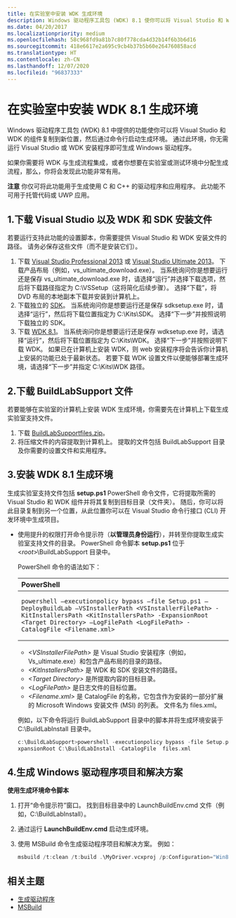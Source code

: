 ```yaml
---
title: 在实验室中安装 WDK 生成环境
description: Windows 驱动程序工具包 (WDK) 8.1 使你可以将 Visual Studio 和 WDK 的组件复制到新位置，然后通过命令行启动生成环境。
ms.date: 04/20/2017
ms.localizationpriority: medium
ms.openlocfilehash: 58c968fd9a81b7c80f778cda4d32b14f6b3b6d16
ms.sourcegitcommit: 418e6617e2a695c9cb4b37b5b60e264760858acd
ms.translationtype: HT
ms.contentlocale: zh-CN
ms.lasthandoff: 12/07/2020
ms.locfileid: "96837333"
---
```

# <a name="installing-the-wdk-81-build-environment-in-a-lab"></a>在实验室中安装 WDK 8.1 生成环境

Windows 驱动程序工具包 (WDK) 8.1 中提供的功能使你可以将 Visual Studio 和 WDK 的组件复制到新位置，然后通过命令行启动生成环境。 通过此环境，你无需运行 Visual Studio 或 WDK 安装程序即可生成 Windows 驱动程序。

如果你需要将 WDK 与生成流程集成，或者你想要在实验室或测试环境中分配生成流程，那么，你将会发现此功能非常有用。

**注意** 你仅可将此功能用于生成使用 C 和 C++ 的驱动程序和应用程序。 此功能不可用于托管代码或 UWP 应用。


## <a name="1-download-the-visual-studio-and-wdk-and-sdk-setup-files"></a>1.下载 Visual Studio 以及 WDK 和 SDK 安装文件


若要运行支持此功能的设置脚本，你需要提供 Visual Studio 和 WDK 安装文件的路径。 请务必保存这些文件（而不是安装它们）。

1.  下载 [Visual Studio Professional 2013](https://go.microsoft.com/fwlink/p/?linkid=316548) 或 [Visual Studio Ultimate 2013](https://go.microsoft.com/fwlink/p/?linkid=316520)。 下载产品布局（例如，vs\_ultimate\_download.exe）。 当系统询问你是想要运行还是保存 vs\_ultimate\_download.exe 时，请选择“运行”并选择下载选项，然后将下载路径指定为 C:\\VSSetup（这将简化后续步骤）。 选择“下载”，将 DVD 布局的本地副本下载并安装到计算机上。
2.  下载独立的 [SDK](https://go.microsoft.com/fwlink/p/?linkid=323507)。 当系统询问你是想要运行还是保存 sdksetup.exe 时，请选择“运行”，然后将下载位置指定为 C:\\Kits\\SDK。 选择“下一步”并按照说明下载独立的 SDK。
3.  下载 [WDK 8.1](../other-wdk-downloads.md)。 当系统询问你是想要运行还是保存 wdksetup.exe 时，请选择“运行”，然后将下载位置指定为 C:\\Kits\\WDK。 选择“下一步”并按照说明下载 WDK。 如果已在计算机上安装 WDK，则 web 安装程序将会告诉你计算机上安装的功能已处于最新状态。 若要下载 WDK 设置文件以便能够部署生成环境，请选择“下一步”并指定 C:\\Kits\\WDK 路径。

## <a name="span-iddownload_scriptspanspan-iddownload_scriptspan2-download-the-buildlabsupport-files"></a><span id="download_script"></span><span id="DOWNLOAD_SCRIPT"></span>2.下载 BuildLabSupport 文件


若要能够在实验室的计算机上安装 WDK 生成环境，你需要先在计算机上下载生成实验室支持文件。

1.  下载 [BuildLabSupportfiles.zip](https://go.microsoft.com/fwlink/p/?linkid=321805)。
2.  将压缩文件的内容提取到计算机上。 提取的文件包括 BuildLabSupport 目录及你需要的设置文件和实用程序。

## <a name="span-idinstall_scriptspanspan-idinstall_scriptspan3-install-the-wdk-81-build-environment"></a><span id="install_script"></span><span id="INSTALL_SCRIPT"></span>3.安装 WDK 8.1 生成环境


生成实验室支持文件包括 **setup.ps1** PowerShell 命令文件，它将提取所需的 Visual Studio 和 WDK 组件并将其复制到目标目录（文件夹）。 随后，你可以将此目录复制到另一个位置，从此位置你可以在 Visual Studio 命令行接口 (CLI) 开发环境中生成项目。

-   使用提升的权限打开命令提示符（**以管理员身份运行**），并转至你提取生成实验室支持文件的目录。 PowerShell 命令脚本 **setup.ps1** 位于 &lt;*root*&gt;\\BuildLabSupport 目录中。

    PowerShell 命令的语法如下：

    <span codelanguage="PowerShell"></span>
    <table>
    <colgroup>
    <col width="100%" />
    </colgroup>
    <thead>
    <tr class="header">
    <th align="left">PowerShell</th>
    </tr>
    </thead>
    <tbody>
    <tr class="odd">
    <td align="left"><pre><code>powershell –executionpolicy bypass –file Setup.ps1 –DeployBuildLab –VSInstallerPath &lt;VSInstallerFilePath&gt; -KitInstallersPath &lt;KitInstallersPath&gt; -ExpansionRoot &lt;Target Directory&gt; –LogFilePath &lt;LogFilePath&gt; -CatalogFile &lt;Filename.xml&gt;</code></pre></td>
    </tr>
    </tbody>
    </table>

    -   *&lt;VSInstallerFilePath&gt;* 是 Visual Studio 安装程序（例如，Vs\_ultimate.exe）和包含产品布局的目录的路径。
    -   *&lt;KitInstallersPath&gt;* 是 WDK 和 SDK 安装文件的路径。
    -   *&lt;Target Directory&gt;* 是所提取内容的目标目录。
    -   *&lt;LogFilePath&gt;* 是日志文件的目标位置。
    -   *&lt;Filename.xml&gt;* 是 CatalogFile 的名称，它包含作为安装的一部分扩展的 Microsoft Windows 安装文件 (MSI) 的列表。 文件名为 files.xml。

    例如，以下命令将运行 BuildLabSupport 目录中的脚本并将生成环境安装于 C:\\BuildLabInstall 目录中。

    ```cpp
    c:\BuildLabSupport>powershell -executionpolicy bypass -file Setup.ps1 -DeployBuildLab -VSInstallerPath c:\VSSetup -KitInstallersPath c:\Kits -E
    xpansionRoot C:\BuildLabInstall -CatalogFile  files.xml
    ```

## <a name="span-idbuild_stepspanspan-idbuild_stepspan4-build-windows-driver-projects-and-solutions"></a><span id="build_step"></span><span id="BUILD_STEP"></span>4.生成 Windows 驱动程序项目和解决方案


**使用生成环境命令脚本**

1.  打开“命令提示符”窗口。 找到目标目录中的 LaunchBuildEnv.cmd 文件（例如，C:\\BuildLabInstall）。
2.  通过运行 **LaunchBuildEnv.cmd** 启动生成环境。
3.  使用 MSBuild 命令生成驱动程序项目和解决方案。 例如：

    ```cpp
    msbuild /t:clean /t:build .\MyDriver.vcxproj /p:Configuration="Win8.1 Debug" /p:Platform=Win32
    ```

## <a name="span-idrelated_topicsspanrelated-topics"></a><span id="related_topics"></span>相关主题


* [生成驱动程序](building-a-driver.md)
* [MSBuild](/visualstudio/msbuild/msbuild)
 

